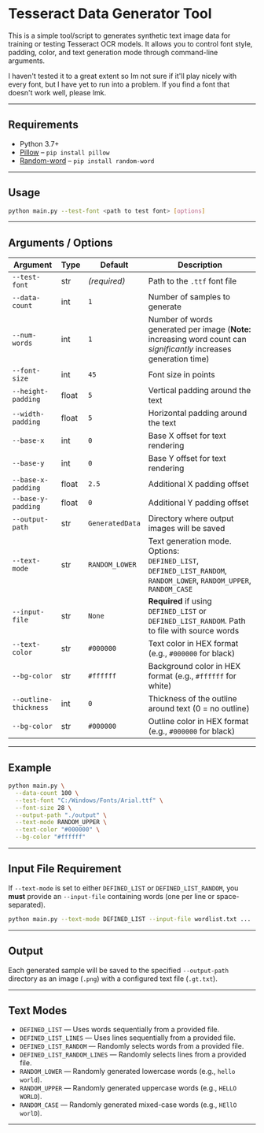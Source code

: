 # Tesseract Data Generator Tool     


This is a simple tool/script to generates synthetic text image data for training or testing Tesseract OCR models. It allows you to control font style, padding, color, and text generation mode through command-line arguments. 

I haven't tested it to a great extent so Im not sure if it'll play nicely with every font, but I have yet to run into a problem. If you find a font that doesn't work well, please lmk.

---

## Requirements

- Python 3.7+
- [Pillow](https://pypi.org/project/Pillow/) – `pip install pillow`
- [Random-word](https://pypi.org/project/random-word/) – `pip install random-word`

---

## Usage

```bash
python main.py --test-font <path to test font> [options]
````

---

## Arguments / Options

| Argument           | Type  | Default         | Description                                                                                                             |
| ------------------ | ----- | --------------- | ----------------------------------------------------------------------------------------------------------------------- |
| `--test-font`      | str   | *(required)*    | Path to the `.ttf` font file                                                                                            |
| `--data-count`     | int   | `1`             | Number of samples to generate                                                                                           |
| `--num-words`      | int   | `1`             | Number of words generated per image (**Note:** increasing word count can *significantly* increases generation time)                                                                                     |
| `--font-size`      | int   | `45`            | Font size in points                                                                                                     |
| `--height-padding` | float | `5`             | Vertical padding around the text                                                                                        |
| `--width-padding`  | float | `5`             | Horizontal padding around the text                                                                                      |
| `--base-x`         | int   | `0`             | Base X offset for text rendering                                                                                        |
| `--base-y`         | int   | `0`             | Base Y offset for text rendering                                                                                        |
| `--base-x-padding` | float | `2.5`           | Additional X padding offset                                                                                             |
| `--base-y-padding` | float | `0`             | Additional Y padding offset                                                                                             |
| `--output-path`    | str   | `GeneratedData` | Directory where output images will be saved                                                                             |
| `--text-mode`      | str   | `RANDOM_LOWER`  | Text generation mode. Options:<br> `DEFINED_LIST`, `DEFINED_LIST_RANDOM`, `RANDOM_LOWER`, `RANDOM_UPPER`, `RANDOM_CASE` |
| `--input-file`     | str   | `None`          | **Required** if using `DEFINED_LIST` or `DEFINED_LIST_RANDOM`. Path to file with source words                           |
| `--text-color`     | str   | `#000000`       | Text color in HEX format (e.g., `#000000` for black)                                                                    |
| `--bg-color`       | str   | `#ffffff`       | Background color in HEX format (e.g., `#ffffff` for white)                                                              |
| `--outline-thickness`     | int   | `0`       | Thickness of the outline around text (0 = no outline)                                                                    |
| `--bg-color`       | str   | `#000000`       | Outline color in HEX format (e.g., `#000000` for black)                                                              |


---


## Example

```bash
python main.py \
  --data-count 100 \
  --test-font "C:/Windows/Fonts/Arial.ttf" \
  --font-size 28 \
  --output-path "./output" \
  --text-mode RANDOM_UPPER \
  --text-color "#000000" \
  --bg-color "#ffffff"
```

---

## Input File Requirement

If `--text-mode` is set to either `DEFINED_LIST` or `DEFINED_LIST_RANDOM`, you **must** provide an `--input-file` containing words (one per line or space-separated).

```bash
python main.py --text-mode DEFINED_LIST --input-file wordlist.txt ...
```
---
## Output

Each generated sample will be saved to the specified `--output-path` directory as an image (`.png`) with a configured text file (`.gt.txt`).

---

## Text Modes

* `DEFINED_LIST` — Uses words sequentially from a provided file.
* `DEFINED_LIST_LINES` — Uses lines sequentially from a provided file.
* `DEFINED_LIST_RANDOM` — Randomly selects words from a provided file.
* `DEFINED_LIST_RANDOM_LINES` — Randomly selects lines from a provided file.
* `RANDOM_LOWER` — Randomly generated lowercase words (e.g., `hello world`).
* `RANDOM_UPPER` — Randomly generated uppercase words (e.g., `HELLO WORLD`).
* `RANDOM_CASE` — Randomly generated mixed-case words (e.g., `HEllO worlD`).

---
